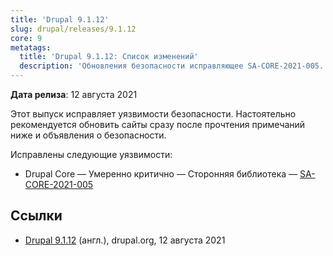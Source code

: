 ```yaml
---
title: 'Drupal 9.1.12'
slug: drupal/releases/9.1.12
core: 9
metatags:
  title: 'Drupal 9.1.12: Список изменений'
  description: 'Обновления безопасности исправляющее SA-CORE-2021-005.'
---
```


**Дата релиза**: 12 августа 2021

Этот выпуск исправляет уязвимости безопасности. Настоятельно рекомендуется обновить сайты сразу после прочтения примечаний ниже и объявления о безопасности.

Исправлены следующие уязвимости:

- Drupal Core — Умеренно критично — Сторонняя библиотека — [SA-CORE-2021-005](../../../../security/sa-core/2021-005/index.md)

## Ссылки

- [Drupal 9.1.12](https://www.drupal.org/project/drupal/releases/9.1.12) (англ.), drupal.org, 12 августа 2021
